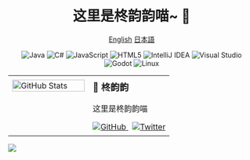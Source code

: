 <div align="center">

# 这里是柊韵韵喵~ 👋

</div>

<div align="center">
  
[English](https://github.com/123xzxc/123xzxc/blob/main/README_ENG.md) [日本語](https://github.com/123xzxc/123xzxc/blob/main/README_JAP.md)
</div>


<div align="center">
  
![Java](https://img.shields.io/badge/Java-ED8B00?style=for-the-badge&logo=java&logoColor=white)
![C#](https://img.shields.io/badge/C%23-239120?style=for-the-badge&logo=c-sharp&logoColor=white)
![JavaScript](https://img.shields.io/badge/JavaScript-F7DF1E?style=for-the-badge&logo=javascript&logoColor=black)
![HTML5](https://img.shields.io/badge/HTML5-E34F26?style=for-the-badge&logo=html5&logoColor=white)
![IntelliJ IDEA](https://img.shields.io/badge/IntelliJ_IDEA-000000?style=for-the-badge&logo=intellij-idea&logoColor=white)
![Visual Studio](https://img.shields.io/badge/Visual_Studio-5C2D91?style=for-the-badge&logo=visual-studio&logoColor=white)
![Godot](https://img.shields.io/badge/Godot-478CB7?style=for-the-badge&logo=godot-engine&logoColor=white)
![Linux](https://img.shields.io/badge/Linux-FCC624?style=for-the-badge&logo=linux&logoColor=black)

</div>

<table width="100%" cellspacing="0" cellpadding="0" style="border-collapse: collapse;">
  <tr>
    <td width="50%" valign="top" style="padding: 8px;">
      <a href="https://github.com/anuraghazra/github-readme-stats">
        <img src="https://github-readme-stats.vercel.app/api?username=123xzxc&show_icons=true&theme=radical&hide_border=true" alt="GitHub Stats" width="100%">
      </a>
    </td>
    <td width="50%" valign="top" style="padding: 8px; text-align: left;">
      <h3 style="margin-top: 0;">👋 柊韵韵</h3>
      <p>这里是柊韵韵喵</p>
      <div style="margin-top: 12px;">
        <a href="https://github.com/123xzxc" target="_blank" rel="noopener noreferrer">
          <img src="https://img.shields.io/badge/GitHub-100000?style=for-the-badge&logo=github&logoColor=white" alt="GitHub">
        </a>
        <a href="https://twitter.com/your_handle" target="_blank" rel="noopener noreferrer" style="margin-left: 8px;">
          <img src="https://img.shields.io/badge/Twitter-1DA1F2?style=for-the-badge&logo=twitter&logoColor=white" alt="Twitter">
        </a>
      </div>
    </td>
  </tr>
</table>

![](https://github.com/123xzxc/snk/blob/8306163b0502eff2b55f9c0d819e00a21bf9d55e/docker/github-contribution-grid-snake.svg)

